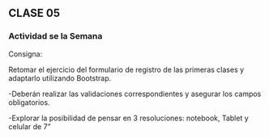## CLASE 05

### Actividad se la Semana

Consigna:

Retomar el ejercicio del formulario de registro de las primeras clases y adaptarlo utilizando Bootstrap.

-Deberán realizar las validaciones correspondientes y asegurar los campos obligatorios.

-Explorar la posibilidad de pensar en 3 resoluciones: notebook, Tablet y celular de 7”
